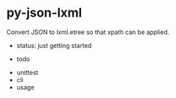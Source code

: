 py-json-lxml
============

Convert JSON to lxml.etree so that xpath can be applied.

* status: just getting started

* todo
- unittest
- cli
- usage
